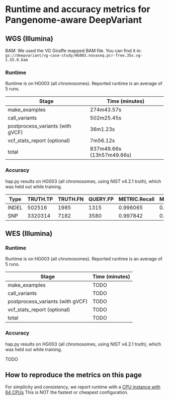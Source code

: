 # Runtime and accuracy metrics for Pangenome-aware DeepVariant

## WGS (Illumina)

BAM: We used the VG Giraffe mapped BAM file. You can find it in:
`gs://deepvariant/vg-case-study/HG003.novaseq.pcr-free.35x.vg-1.55.0.bam`

### Runtime

Runtime is on HG003 (all chromosomes).
Reported runtime is an average of 5 runs.

Stage                            | Time (minutes)
-------------------------------- | ------------------
make_examples                    | 274m43.57s
call_variants                    | 502m25.45s
postprocess_variants (with gVCF) | 36m1.23s
vcf_stats_report (optional)      | 7m56.12s
total                            | 837m49.66s (13h57m49.66s)

### Accuracy

hap.py results on HG003 (all chromosomes, using NIST v4.2.1 truth), which was
held out while training.

| Type  | TRUTH.TP | TRUTH.FN | QUERY.FP | METRIC.Recall | METRIC.Precision | METRIC.F1_Score |
| ----- | -------- | -------- | -------- | ------------- | ---------------- | --------------- |
| INDEL | 502516   | 1985     | 1315     | 0.996065      | 0.997496         | 0.99678         |
| SNP   | 3320314  | 7182     | 3580     | 0.997842      | 0.998924         | 0.998382        |

## WES (Illumina)

### Runtime

Runtime is on HG003 (all chromosomes).
Reported runtime is an average of 5 runs.

Stage                            | Time (minutes)
-------------------------------- | -----------------
make_examples                    | TODO
call_variants                    | TODO
postprocess_variants (with gVCF) | TODO
vcf_stats_report (optional)      | TODO
total                            | TODO

### Accuracy

hap.py results on HG003 (all chromosomes, using NIST v4.2.1 truth), which was
held out while training.

TODO

## How to reproduce the metrics on this page

For simplicity and consistency, we report runtime with a
[CPU instance with 64 CPUs](deepvariant-details.md#command-for-a-cpu-only-machine-on-google-cloud-platform)
This is NOT the fastest or cheapest configuration.

[CPU instance with 64 CPUs]: deepvariant-details.md#command-for-a-cpu-only-machine-on-google-cloud-platform


